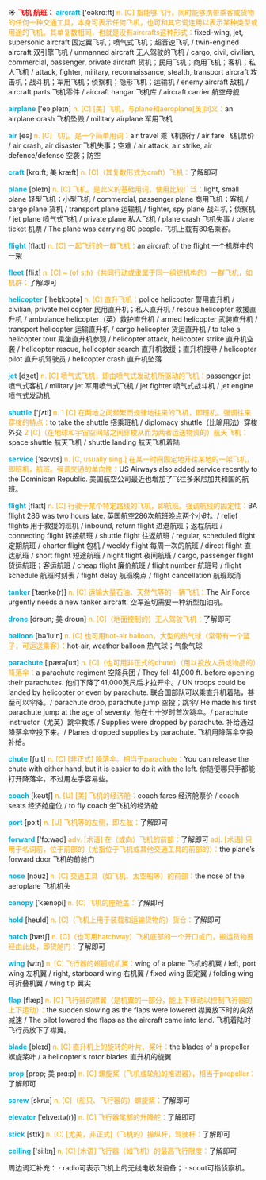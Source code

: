 ☀ <font color="red">**飞机 航班：**</font>
<font color="sky blue">**aircraft**</font> ['eəkrɑːft] 
<font color="orange">n. [C] 指能够飞行，同时能够携带乘客或货物的任何一种交通工具，本身可表示任何飞机，也可和其它词连用以表示某种类型或用途的飞机。其单复数相同，也就是没有aircrafts这种形式：</font>fixed-wing, jet, supersonic aircraft 固定翼飞机；喷气式飞机；超音速飞机 / twin-engined aircraft 双引擎飞机 / unmanned aircraft 无人驾驶的飞机 / cargo, civil, civilian, commercial, passenger, private aircraft 货机；民用飞机；商用飞机；客机；私人飞机 / attack, fighter, military, reconnaissance, stealth, transport aircraft 攻击机；战斗机；军用飞机；侦察机；隐形飞机；运输机 / enemy aircraft 敌机 / aircraft parts 飞机零件 / aircraft hangar 飞机库 / aircraft carrier 航空母舰

<font color="sky blue">**airplane**</font> ['eə͵pleɪn] 
<font color="orange">n. [C] [美] 飞机，与plane和aeroplane[英]同义：</font>an airplane crash 飞机坠毁 / military airplane 军用飞机

<font color="sky blue">**air**</font> [eə] 
<font color="orange">n. [C] 飞机。是一个简单用词：</font>air travel 乘飞机旅行 / air fare 飞机票价 / air crash, air disaster 飞机失事；空难 / air attack, air strike, air defence/defense 空袭；防空
           
<font color="sky blue">**craft**</font> [krɑ:ft; 美 kræft]
<font color="orange">n. [C]（其复数形式为craft）飞机：</font>了解即可

<font color="sky blue">**plane**</font> [pleɪn] 
<font color="orange">n. [C] 飞机。是此义的基础用词，使用比较广泛：</font>light, small plane 轻型飞机；小型飞机 / commercial, passenger plane 商用飞机；客机 / cargo plane 货机 / transport plane 运输机 / fighter, spy plane 战斗机；侦察机 / jet plane 喷气式飞机 / private plane 私人飞机 / plane crash 飞机失事 / plane ticket 机票 / The plane was carrying 80 people. 飞机上载有80名乘客。

<font color="sky blue">**flight**</font> [flaɪt] 
<font color="orange">n. [C] 一起飞行的一群飞机：</font>an aircraft of the flight 一个机群中的一架
           
<font color="sky blue">**fleet**</font> [fli:t]
<font color="orange">n. [C] ~ (of sth)（共同行动或隶属于同一组织机构的）一群飞机，如机群：</font>了解即可

<font color="sky blue">**helicopter**</font> ['helɪkɒptə] 
<font color="orange">n. [C] 直升飞机：</font>police helicopter 警用直升机 / civilian, private helicopter 民用直升机；私人直升机 / rescue helicopter 救援直升机 / ambulance helicopter（英）救护直升机 / armed helicopter 武装直升机 / transport helicopter 运输直升机 / cargo helicopter 货运直升机 / to take a helicopter tour 乘坐直升机参观 / helicopter attack, helicopter strike 直升机空袭 / helicopter rescue, helicopter search 直升机救援；直升机搜寻 / helicopter pilot 直升机驾驶员 / helicopter crash 直升机坠落 

<font color="sky blue">**jet**</font> [dӡet] 
<font color="orange">n. [C] 喷气式飞机，即由喷气式发动机所驱动的飞机：</font>passenger jet 喷气式客机 / military jet 军用喷气式飞机 / jet fighter 喷气式战斗机 / jet engine 喷气式发动机

<font color="sky blue">**shuttle**</font> ['ʃʌtl] 
<font color="orange">n. 1 [C] 在两地之间频繁而规律地往来的飞机，即班机。强调往来穿梭的特点：</font>to take the shuttle 搭乘班机 / diplomacy shuttle（比喻用法）穿梭外交 <font color="orange">2 [C]（在地球和宇宙空间站之间穿梭从而为两者运送物资的）航天飞机：</font>space shuttle 航天飞机 / shuttle landing 航天飞机着陆

<font color="sky blue">**service**</font> ['sə:vɪs] 
<font color="orange">n. [C, usually sing.] 在某一时间固定地开往某地的一架飞机，即班机，航班。强调交通的单向性：</font>US Airways also added service recently to the Dominican Republic. 美国航空公司最近也增加了飞往多米尼加共和国的航班。

<font color="sky blue">**flight**</font> [flaɪt] 
<font color="orange">n. [C] 行驶于某个特定路线的飞机，即航班。强调航线的固定性：</font>BA flight 286 was two hours late. 英国航空286次航班晚点两个小时。/ relief flights 用于救援的班机 / inbound, return flight 进港航班；返程航班 / connecting flight 转接航班 / shuttle flight 往返航班 / regular, scheduled flight 定期航班 / charter flight 包机 / weekly flight 每周一次的航班 / direct flight 直达航班 / short flight 短途航班 / night flight 夜间航班 / cargo, passenger flight 货运航班；客运航班 / cheap flight 廉价航班 / flight number 航班号 / flight schedule 航班时刻表 / flight delay 航班晚点 / flight cancellation 航班取消
           
<font color="sky blue">**tanker**</font> [ˈtæŋkə(r)]
<font color="orange">n. [C] 运输大量石油、天然气等的一辆飞机：</font>The Air Force urgently needs a new tanker aircraft. 空军迫切需要一种新型加油机。

<font color="sky blue">**drone**</font> [drəʊn; 美 droʊn]
<font color="orange">n. [C]（地面控制的）无人驾驶飞机：</font>了解即可
            
<font color="sky blue">**balloon**</font> [bə'lu:n] 
<font color="orange">n. [C] 也可用hot-air balloon，大型的热气球（常带有一个篮子，可运送乘客）：</font>hot-air, weather balloon 热气球；气象气球
           
<font color="sky blue">**parachute**</font> [ˈpærəʃu:t]
<font color="orange">n. [C]（也可用非正式的chute）（用以投放人员或物品的）降落伞：</font>a parachute regiment 空降兵团 / They fell 41,000 ft. before opening their parachutes. 他们下降了41,000英尺后才拉开伞。/ UN troops could be landed by helicopter or even by parachute. 联合国部队可以乘直升机着陆，甚至可以伞降。/ parachute drop, parachute jump 空投；跳伞/ He made his first parachute jump at the age of seventy. 他在七十岁时首次跳伞。/ parachute instructor（尤英）跳伞教练 / Supplies were dropped by parachute. 补给通过降落伞空投下来。/ Planes dropped supplies by parachute. 飞机用降落伞空投补给。
           
<font color="sky blue">**chute**</font> [ʃu:t]
<font color="orange">n. [C] [非正式] 降落伞。相当于parachute：</font>You can release the chute with either hand, but it is easier to do it with the left. 你随便哪只手都能打开降落伞，不过用左手容易些。
 
<font color="sky blue">**coach**</font> [kəʊtʃ] 
<font color="orange">n. [U] [美] 飞机的经济舱：</font>coach fares 经济舱票价 / coach seats 经济舱座位 / to fly coach 坐飞机的经济舱

<font color="sky blue">**port**</font> [pɔ:t] 
<font color="orange">n. [U] 飞机等的左侧，即左舷：</font>了解即可

<font color="sky blue">**forward**</font> ['fɔ:wəd] 
<font color="orange">adv. [术语] 在（或向）飞机的前部：</font>了解即可 <font color="orange">adj. [术语] 只用于名词前，位于前部的（尤指位于飞机或其他交通工具的前部的）：</font>the plane’s forward door 飞机的前舱门

<font color="sky blue">**nose**</font> [nəʊz] 
<font color="orange">n. [C] 交通工具（如飞机、太空船等）的前部：</font>the nose of the aeroplane 飞机机头
           
<font color="sky blue">**canopy**</font> [ˈkænəpi]
<font color="orange">n. [C] 飞机的座舱盖：</font>了解即可

<font color="sky blue">**hold**</font> [həʊld] 
<font color="orange">n. [C]（飞机上用于装载和运输货物的）货仓：</font>了解即可

<font color="sky blue">**hatch**</font> [hætʃ] 
<font color="orange">n. [C]（也可用hatchway）飞机底部的一个开口或门，搬运货物要经由此处，即货舱门：</font>了解即可

<font color="sky blue">**wing**</font> [wɪŋ] 
<font color="orange">n. [C] 飞行器的翅膀或机翼：</font>wing of a plane 飞机的机翼 / left, port wing 左机翼 / right, starboard wing 右机翼 / fixed wing 固定翼 / folding wing 可折叠机翼 / wing tip 翼尖
           
<font color="sky blue">**flap**</font> [flæp]
<font color="orange">n. [C] 飞行器的襟翼（是机翼的一部分，能上下移动以控制飞行器的上下运动）：</font>the sudden slowing as the flaps were lowered 襟翼放下时的突然减速 / The pilot lowered the flaps as the aircraft came into land. 飞机着陆时飞行员放下了襟翼。
              
<font color="sky blue">**blade**</font> [bleɪd]
<font color="orange">n. [C] 直升机上的旋转的叶片、桨叶：</font>the blades of a propeller 螺旋桨叶 / a helicopter's rotor blades 直升机的旋翼 

<font color="sky blue">**prop**</font> [prɒp; 美 prɑ:p]
<font color="orange">n. [C] 螺旋桨（飞机或轮船的推进器），相当于propeller：</font>了解即可
                      
<font color="sky blue">**screw**</font> [skru:]
<font color="orange">n. [C]（船只、飞行器的）螺旋桨：</font>了解即可

<font color="sky blue">**elevator**</font> [ˈelɪveɪtə(r)]
<font color="orange">n. [C] 飞行器尾部的升降舵：</font>了解即可

<font color="sky blue">**stick**</font> [stɪk] 
<font color="orange">n. [C] [尤美，非正式]（飞机的）操纵杆，驾驶杆：</font>了解即可

<font color="sky blue">**ceiling**</font> ['si:lɪŋ] 
<font color="orange">n. [C] [术语] 飞行器（如飞机）的最高飞行限度：</font>了解即可

周边词汇补充：
· radio可表示飞机上的无线电收发设备；
· scout可指侦察机。
